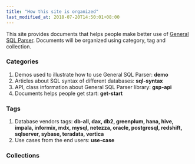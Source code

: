 ```yaml
---
title: "How this site is organized"
last_modified_at: 2018-07-20T14:50:01+08:00
---
```


This site provides documents that helps people make better use of [General SQL Parser](http://www.sqlparser.com).
Documents will be organized using category, tag and collection.

### Categories 

1. Demos used to illustrate how to use General SQL Parser: **demo**
2. Articles about SQL syntax of different databases: **sql-syntax**
3. API, class information about General SQL Parser library: **gsp-api**
3. Documents helps people get start: **get-start**

### Tags

1. Database vendors tags: **db-all, dax, db2, greenplum, hana, hive, impala, informix, mdx, mysql, netezza, oracle, postgresql, redshift, sqlserver, sybase, teradata, vertica**
2. Use cases from the end users: **use-case**

### Collections